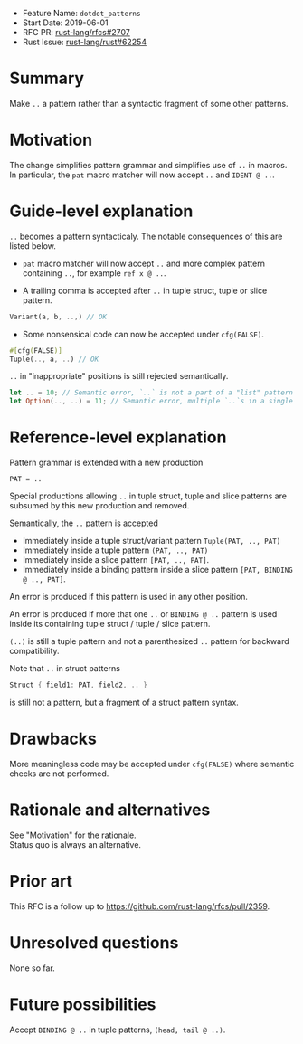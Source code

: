 - Feature Name: `dotdot_patterns`
- Start Date: 2019-06-01
- RFC PR: [rust-lang/rfcs#2707](https://github.com/rust-lang/rfcs/pull/2707)
- Rust Issue: [rust-lang/rust#62254](https://github.com/rust-lang/rust/issues/62254)

# Summary
[summary]: #summary

Make `..` a pattern rather than a syntactic fragment of some other patterns.

# Motivation
[motivation]: #motivation

The change simplifies pattern grammar and simplifies use of `..` in macros.  
In particular, the `pat` macro matcher will now accept `..` and `IDENT @ ..`.

# Guide-level explanation
[guide-level-explanation]: #guide-level-explanation

`..` becomes a pattern syntacticaly.
The notable consequences of this are listed below.

- `pat` macro matcher will now accept `..` and more complex pattern containing `..`,
for example `ref x @ ..`.

- A trailing comma is accepted after `..` in tuple struct, tuple or slice pattern.
```rust
Variant(a, b, ..,) // OK
```

- Some nonsensical code can now be accepted under `cfg(FALSE)`.
```rust
#[cfg(FALSE)]
Tuple(.., a, ..) // OK
```

`..` in "inappropriate" positions is still rejected semantically.
```rust
let .. = 10; // Semantic error, `..` is not a part of a "list" pattern
let Option(.., ..) = 11; // Semantic error, multiple `..`s in a single "list" pattern
```

# Reference-level explanation
[reference-level-explanation]: #reference-level-explanation

Pattern grammar is extended with a new production
```
PAT = ..
```
Special productions allowing `..` in tuple struct, tuple and slice patterns are subsumed by this
new production and removed.

Semantically, the `..` pattern is accepted
- Immediately inside a tuple struct/variant pattern `Tuple(PAT, .., PAT)`
- Immediately inside a tuple pattern `(PAT, .., PAT)`
- Immediately inside a slice pattern `[PAT, .., PAT]`.
- Immediately inside a binding pattern inside a slice pattern `[PAT, BINDING @ .., PAT]`.

An error is produced if this pattern is used in any other position.

An error is produced if more that one `..` or `BINDING @ ..` pattern is used inside its containing
tuple struct / tuple / slice pattern.

`(..)` is still a tuple pattern and not a parenthesized `..` pattern for backward compatibility.

Note that `..` in struct patterns
```rust
Struct { field1: PAT, field2, .. }
```
is still not a pattern, but a fragment of a struct pattern syntax.

# Drawbacks
[drawbacks]: #drawbacks

More meaningless code may be accepted under `cfg(FALSE)` where semantic checks are not performed.

# Rationale and alternatives
[rationale-and-alternatives]: #rationale-and-alternatives

See "Motivation" for the rationale.  
Status quo is always an alternative.

# Prior art
[prior-art]: #prior-art

This RFC is a follow up to https://github.com/rust-lang/rfcs/pull/2359.

# Unresolved questions
[unresolved-questions]: #unresolved-questions

None so far.

# Future possibilities
[future-possibilities]: #future-possibilities

Accept `BINDING @ ..` in tuple patterns, `(head, tail @ ..)`.
